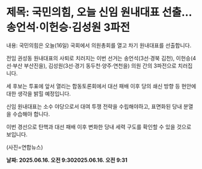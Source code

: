 # **제목: 국민의힘, 오늘 신임 원내대표 선출…송언석·이헌승·김성원 3파전**

  내용: 국민의힘은 오늘(16일) 국회에서 의원총회를 열고 차기 원내대표를 선출합니다.

전임 권성동 원내대표의 사퇴로 치러지는 이번 선거는 송언석(3선·경북 김천), 이헌승(4선·부산 부산진을), 김성원(3선·경기 동두천·양주·연천을) 의원 간의 3파전으로 치러집니다.

세 후보는 투표에 앞서 열리는 합동토론회에서 대선 패배 이후 당의 쇄신 방향 등 현안에 대한 생각을 밝힐 예정입니다.

신임 원내대표는 소수 야당으로서 대여 투쟁 전략을 수립해야하고, 표면화된 당내 분열을 수습해야 합니다.

이번 경선으로 탄핵과 대선 패배 이후 변화한 당내 세력 구도를 확인할 수 있을 것으로 보입니다.

(사진=연합뉴스)

  **날짜: 2025.06.16. 오전 9:302025.06.16. 오전 9:31**